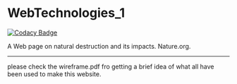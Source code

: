 # WebTechnologies_1

[![Codacy Badge](https://api.codacy.com/project/badge/Grade/b6118cc73fa34da691e9c4adaa6c6dde)](https://app.codacy.com/gh/navydhara79/WebTechnologies_1?utm_source=github.com&utm_medium=referral&utm_content=navydhara79/WebTechnologies_1&utm_campaign=Badge_Grade)

A Web page on natural destruction and its impacts. Nature.org.

------------------------------------------------------------------------------------------------------------------

please check the wireframe.pdf fro getting a brief idea of what all have been used to make this website.
